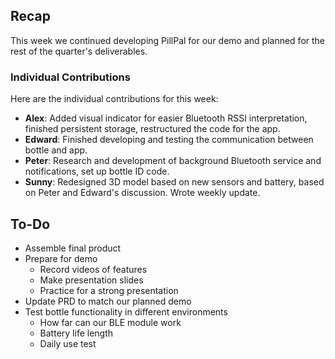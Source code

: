 ## Recap
This week we continued developing PillPal for our demo and planned for the rest of the quarter's deliverables.

### Individual Contributions
Here are the individual contributions for this week:

- **Alex**: Added visual indicator for easier Bluetooth RSSI interpretation, finished persistent storage, restructured the code for the app.
- **Edward**: Finished developing and testing the communication between bottle and app.
- **Peter**: Research and development of background Bluetooth service and notifications, set up bottle ID code.
- **Sunny**: Redesigned 3D model based on new sensors and battery, based on Peter and Edward's discussion. Wrote weekly update.

## To-Do
- Assemble final product
- Prepare for demo
    - Record videos of features
    - Make presentation slides
    - Practice for a strong presentation
- Update PRD to match our planned demo
- Test bottle functionality in different environments
    - How far can our BLE module work
    - Battery life length
    - Daily use test